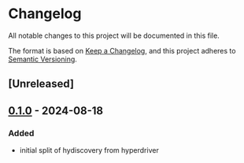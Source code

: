 # Changelog
All notable changes to this project will be documented in this file.

The format is based on [Keep a Changelog](https://keepachangelog.com/en/1.0.0/),
and this project adheres to [Semantic Versioning](https://semver.org/spec/v2.0.0.html).

## [Unreleased]

## [0.1.0](https://github.com/alexrudy/hydiscovery/releases/tag/v0.1.0) - 2024-08-18

### Added
- initial split of hydiscovery from hyperdriver
